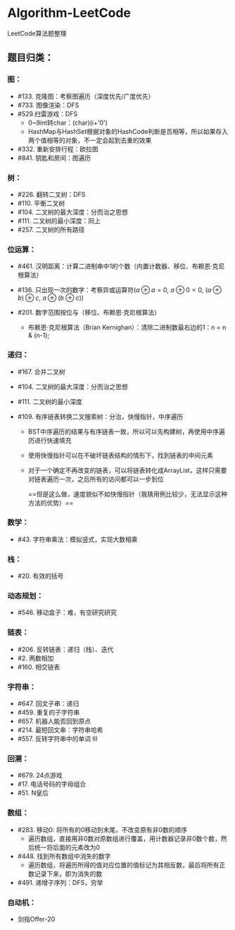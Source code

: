 # Algorithm-LeetCode
LeetCode算法题整理



## 题目归类：

### 图：

* #133. 克隆图：考察图遍历（深度优先/广度优先）
* #733. 图像渲染：DFS
* #529.扫雷游戏：DFS
  * 0~9int转char：(char)(i+'0')
  * HashMap与HashSet根据对象的HashCode判断是否相等，所以如果存入两个值相等的对象，不一定会起到去重的效果
* #332. 重新安排行程：欧拉图
* #841. 钥匙和房间：图遍历



### 树：

* #226. 翻转二叉树：DFS
* #110. 平衡二叉树
* #104. 二叉树的最大深度：分而治之思想
* #111. 二叉树的最小深度：同上
* #257. 二叉树的所有路径



### 位运算：

* #461. 汉明距离：计算二进制串中1的个数（内置计数器、移位、布赖恩·克尼根算法）

* #136. 只出现一次的数字：考察异或运算符($a\oplus a = 0$, $a \oplus 0 = 0$, $(a \oplus b)\oplus c$, $a\oplus(b\oplus c)$)

* #201. 数字范围按位与（移位、布赖恩·克尼根算法）

  * 布赖恩·克尼根算法（Brian Kernighan）：清除二进制数最右边的1：n = n & (n-1);

  



### 递归：

* #167. 合并二叉树

* #104. 二叉树的最大深度：分而治之思想

* #111. 二叉树的最小深度

* #109. 有序链表转换二叉搜索树：分治，快慢指针，中序遍历

  * BST中序遍历的结果与有序链表一致，所以可以先构建树，再使用中序遍历进行快速填充

  * 使用快慢指针可以在不破坏链表结构的情形下，找到链表的中间元素

  * 对于一个确定不再改变的链表，可以将链表转化成ArrayList，这样只需要对链表遍历一次，之后所有的访问都可以一步到位

    ==但是这么做，速度貌似不如快慢指针（我猜用例比较少，无法显示这种方法的优势）==



### 数学：

* #43. 字符串乘法：模拟竖式，实现大数相乘



### 栈：

* #20. 有效的括号



### 动态规划：

* #546. 移动盒子：难，有空研究研究



### 链表：

* #206. 反转链表：递归（栈）、迭代
* #2. 两数相加
* #160. 相交链表



### 字符串：

* #647. 回文子串：递归
* #459. 重复的子字符串
* #657. 机器人能否回到原点
* #214. 最短回文串：字符串哈希
* #557. 反转字符串中的单词 III



### 回溯：

* #679. 24点游戏
* #17. 电话号码的字母组合
* #51. N皇后



### 数组：

* #283. 移动0: 将所有的0移动到末尾，不改变原有非0数的顺序
  * 遍历数组，直接用非0数对原数组进行覆盖，用计数器记录非0数个数，然后统一将后面的元素改为0
* #448. 找到所有数组中消失的数字
  * 遍历数组，将遍历所得的值对应位置的值标记为其相反数，最后将所有正数记录下来，即为消失的数
* #491. 递增子序列：DFS，穷举



### 自动机：

* 剑指Offer-20

